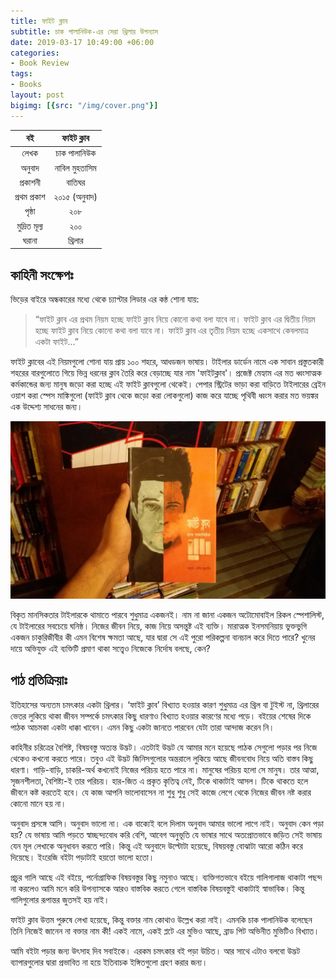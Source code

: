 ```yaml
---
title: ফাইট ক্লাব
subtitle: চাক পালানিউক-এর সেরা থ্রিলার উপন্যাস
date: 2019-03-17 10:49:00 +06:00
categories:
- Book Review
tags:
- Books
layout: post
bigimg: [{src: "/img/cover.png"}]
---
```


| **বই**  | **ফাইট ক্লাব**|
|:-----:|:-------:|
|  লেখক    | চাক পালানিউক|
| অনুবাদ    | নাবিল মুহতাসিম |
| প্রকাশনী   |  বাতিঘর     |
| প্রথম প্রকাশ | ২০১৫ (অনুবাদ)|
|   পৃষ্ঠা    |      ২০৮  |
| মুদ্রিত মূল্য |   ২০০    |
|   ঘরানা   |  থ্রিলার   |

## কাহিনী সংক্ষেপঃ

ভিড়ের বাইরে অন্ধকারের মধ্যে থেকে চ্যাপ্টার লিডার এর কন্ঠ শোনা যায়:

> “ফাইট ক্লাব এর প্রথম নিয়ম হচ্ছে ফাইট ক্লাব নিয়ে কোনো কথা বলা যাবে না।
ফাইট ক্লাব এর দ্বিতীয় নিয়ম হচ্ছে ফাইট ক্লাব নিয়ে কোনো কথা বলা যাবে না।
ফাইট ক্লাব এর তৃতীয় নিয়ম হচ্ছে একসাথে কেবলমাত্র একটা ফাইট…”

ফাইট ক্লাবের এই নিয়মগুলো শোনা যায় প্রায় ১০০ শহরে, আধডজন ভাষায়। টাইলার ডার্ডেন নামে এক সাবান প্রস্তুতকারী শহরের বারগুলোতে গিয়ে ভিন্ন ধরনের ক্লাব তৈরি করে বেড়াচ্ছে যার নাম 'ফাইটক্লাব'। প্রজেক্ট মেহ্যাম এর মত ধ্বংসাত্মক কর্মকান্ডের জন্য মানুষ জড়ো করা হচ্ছে এই ফাইট ক্লাবগুলো থেকেই। পেপার স্ট্রিটের ভাড়া করা বাড়িতে টাইলারের ব্রেইন ওয়াশ করা স্পেস মাঙ্কিগুলো (ফাইট ক্লাব থেকে জড়ো করা লোকগুলো) কাজ করে যাচ্ছে পৃথিবী ধ্বংস করার মত ভয়ঙ্কর এক উদ্দেশ্য সাধনের জন্য।

![Fight Club](/img/fight-club.jpg)

বিকৃত মানসিকতার টাইলারকে থামাতে পারবে শুধুমাত্র একজনই। নাম না জানা একজন অটোমোবাইল রিকল স্পেশালিস্ট, যে টাইলারের সবচেয়ে ঘনিষ্ঠ। নিজের জীবন নিয়ে, কাজ নিয়ে অসন্তুষ্ট এই ব্যক্তি। মারাত্মক ইনসমনিয়ায় ভুক্তভুগি একজন চাকুরিজীবীর কী এমন বিশেষ ক্ষমতা আছে, যার দ্বারা সে এই পুরো পরিকল্পনা বানচাল করে দিতে পারে? খুনের দায়ে অভিযুক্ত এই ব্যক্তিটি প্রমাণ থাকা সত্ত্বেও নিজেকে নির্দোষ বলছে, কেন?

## পাঠ প্রতিক্রিয়াঃ

ইতিহাসের অন্যতম চমৎকার একটা থ্রিলার। ‘ফাইট ক্লাব’ বিখ্যাত হওয়ার কারণ শুধুমাত্র এর থ্রিল বা টুইস্ট না, থ্রিলারের ভেতর লুকিয়ে থাকা জীবন সম্পর্কে চমৎকার কিছু ধারণাও বিখ্যাত হওয়ার কারণের মধ্যে পড়ে। বইয়ের শেষের দিকে পাঠক আচমকা একটা ধাক্কা খাবেন। এমন কিছু একটা জানতে পারবেন যেটা তারা আন্দাজ করেন নি।

কাহিনীর চরিত্রের বৈশিষ্ট, বিষয়বস্তু অত্যন্ত উদ্ভট। এতটাই উদ্ভট যে আমার মনে হয়েছে পাঠক সেগুলো পড়ার পর নিজে থেকেও কখনো করতে পারে। তবুও এই উদ্ভট জিনিসগুলোর অন্তরালে লুকিয়ে আছে জীবনবোধ নিয়ে অতি বাস্তব কিছু ধারণা। গাড়ি-বাড়ি, চাকরি-অর্থ কখনোই নিজের পরিচয় হতে পারে না। মানুষের পরিচয় হলো সে মানুষ। তার আত্মা, সৃজনশীলতা, বৈশিষ্ট্য-ই তার পরিচয়। হার-জিত এ প্রকৃত কৃতিত্ব নেই, টিকে থাকাটাই আসল। টিকে থাকতে হলে জীবনে কষ্ট করতেই হবে। যে কাজ আপনি ভালোবাসেন না শুধু শুধু সেই কাজে লেগে থেকে নিজের জীবন নষ্ট করার কোনো মানে হয় না।

অনুবাদ প্রসঙ্গে আসি। অনুবাদ ভালো না। এক বাক্যেই বলে দিলাম অনুবাদ আমার ভালো লাগে নাই। অনুবাদ কেন পড়া হয়? যে ভাষায় আমি পড়তে স্বাচ্ছন্দ্যবোধ করি বেশি, আবেগ অনুভূতি যে ভাষার সাথে অতপ্রোতভাবে জড়িত সেই ভাষায় যেন মূল লেখাকে অনুধাবন করতে পারি। কিন্তু এই অনুবাদে উল্টোটা হয়েছে, বিষয়বস্তু বোঝাটা আরো কঠিন করে দিয়েছে। ইংরেজি বইটা পড়াটাই হয়তো ভালো হতো।

প্রচুর গালি আছে এই বইয়ে, পর্নোগ্রাফিক বিষয়বস্তুর কিছু নমুনাও আছে। ব্যক্তিগতভাবে বইয়ে গালিগালাজ থাকাটা পছন্দ না করলেও আমি মনে করি উপন্যাসকে আরও বাস্তবিক করতে গেলে বাস্তবিক বিষয়বস্তুই থাকাটাই স্বাভাবিক। কিন্তু গালিগুলোর রূপান্তর জুতসই হয় নাই।

ফাইট ক্লাব উত্তম পুরুষে লেখা হয়েছে, কিন্তু বক্তার নাম কোথাও উল্লেখ করা নাই। এমনকি চাক পালানিউক বলেছেন তিনি নিজেই জানেন না বক্তার নাম কী! একই নামে, একই প্লটে এর মুভিও আছে, ব্রাড পিট অভিনীত মুভিটিও বিখ্যাত।

আমি বইটা পড়ার জন্য উৎসাহ দিব সবাইকে। এরকম চমৎকার বই পড়া উচিত। আর সাথে এটাও বলবো উদ্ভট ব্যাপারগুলোর দ্বারা প্রভাবিত না হয়ে ইতিবাচক ইঙ্গিতগুলো গ্রহণ করার জন্য।
